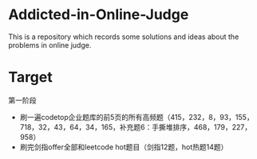 # Addicted-in-Online-Judge
This is a repository which records some solutions and ideas about the problems in online judge.



# Target

第一阶段

- 刷一遍codetop企业题库的前5页的所有高频题（415，232，8，93，155，718，32，43，64，34，165，补充题6：手撕堆排序，468，179，227，958）
- 刷完剑指offer全部和leetcode hot题目（剑指12题，hot热题14题）

